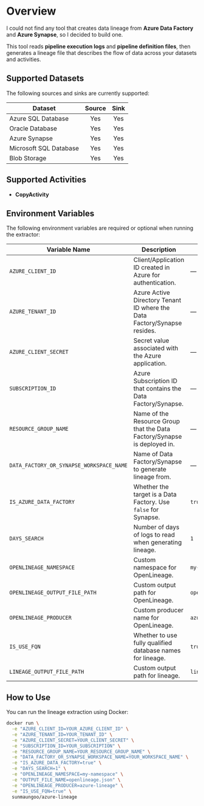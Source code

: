 # Overview

I could not find any tool that creates data lineage from **Azure Data Factory** and **Azure Synapse**, so I decided to build one.  

This tool reads **pipeline execution logs** and **pipeline definition files**, then generates a lineage file that describes the flow of data across your datasets and activities.



## Supported Datasets

The following sources and sinks are currently supported:

| Dataset                  | Source | Sink |
|---------------------------|:------:|:----:|
| Azure SQL Database        |  Yes   | Yes  |
| Oracle Database           |  Yes   | Yes  |
| Azure Synapse             |  Yes   | Yes  |
| Microsoft SQL Database    |  Yes   | Yes  |
| Blob Storage              |  Yes   | Yes  |



## Supported Activities

- **CopyActivity**



## Environment Variables

The following environment variables are required or optional when running the extractor:

| Variable Name                          | Description                                                                 | Default |
|----------------------------------------|-----------------------------------------------------------------------------|---------|
| `AZURE_CLIENT_ID`                      | Client/Application ID created in Azure for authentication.                  | —       |
| `AZURE_TENANT_ID`                      | Azure Active Directory Tenant ID where the Data Factory/Synapse resides.    | —       |
| `AZURE_CLIENT_SECRET`                  | Secret value associated with the Azure application.                         | —       |
| `SUBSCRIPTION_ID`                      | Azure Subscription ID that contains the Data Factory/Synapse.               | —       |
| `RESOURCE_GROUP_NAME`                  | Name of the Resource Group that the Data Factory/Synapse is deployed in.    | —       |
| `DATA_FACTORY_OR_SYNAPSE_WORKSPACE_NAME` | Name of Data Factory/Synapse to generate lineage from.                     | —       |
| `IS_AZURE_DATA_FACTORY`                | Whether the target is a Data Factory. Use `false` for Synapse.              | `true`  |
| `DAYS_SEARCH`                          | Number of days of logs to read when generating lineage.                      | `1`     |
| `OPENLINEAGE_NAMESPACE`                | Custom namespace for OpenLineage.                                           | `my-namespace` |
| `OPENLINEAGE_OUTPUT_FILE_PATH`                     | Custom output path for OpenLineage.                                         | `openlineage.json` |
| `OPENLINEAGE_PRODUCER`                 | Custom producer name for OpenLineage.                                       | `azure-lineage` |
| `IS_USE_FQN`                           | Whether to use fully qualified database names for lineage.                  | `true`  |
| `LINEAGE_OUTPUT_FILE_PATH`             | Custom output path for lineage.                                       | `lineage.json` |




## How to Use

You can run the lineage extraction using Docker:

```bash
docker run \
  -e "AZURE_CLIENT_ID=YOUR_AZURE_CLIENT_ID" \
  -e "AZURE_TENANT_ID=YOUR_TENANT_ID" \
  -e "AZURE_CLIENT_SECRET=YOUR_CLIENT_SECRET" \
  -e "SUBSCRIPTION_ID=YOUR_SUBSCRIPTION" \
  -e "RESOURCE_GROUP_NAME=YOUR_RESOURCE_GROUP_NAME" \
  -e "DATA_FACTORY_OR_SYNAPSE_WORKSPACE_NAME=YOUR_WORKSPACE_NAME" \
  -e "IS_AZURE_DATA_FACTORY=true" \
  -e "DAYS_SEARCH=1" \
  -e "OPENLINEAGE_NAMESPACE=my-namespace" \
  -e "OUTPUT_FILE_NAME=openlineage.json" \
  -e "OPENLINEAGE_PRODUCER=azure-lineage" \
  -e "IS_USE_FQN=true" \
  sunmaungoo/azure-lineage
```